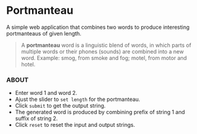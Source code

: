 # Portmanteau
A simple web application that combines two words to produce interesting portmanteaus of given length.

>A __portmanteau__ word is a linguistic blend of words, in which parts of multiple words or their phones (sounds) are combined into a new word. Example: smog, from smoke and fog; motel, from motor and hotel.
### ABOUT
* Enter word 1 and word 2.
* Ajust the slider to `set length` for the portmanteau.
* Click `submit` to get the output string.
* The generated word is produced by combining prefix of string 1 and suffix of string 2.
* Click `reset` to reset the input and output strings.
